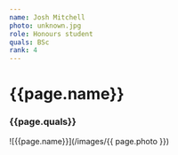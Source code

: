 ```yaml
---
name: Josh Mitchell
photo: unknown.jpg
role: Honours student
quals: BSc 
rank: 4
---
```

# {{page.name}} 
### {{page.quals}}

![{{page.name}}](/images/{{ page.photo }})


